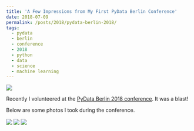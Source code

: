 ```yaml
---
title: 'A Few Impressions from My First PyData Berlin Conference'
date: 2018-07-09
permalink: /posts/2018/pydata-berlin-2018/
tags:
  - pydata
  - berlin
  - conference
  - 2018
  - python
  - data
  - science
  - machine learning
---
```


<img align="center" src="https://github.com/tgel0/tgel0.github.io/blob/master/images/pydata-header.jpg?raw=true">

Recently I volunteered at the [PyData Berlin 2018 conference](https://pydata.org/berlin2018/). It was a blast!

Below are some photos I took during the conference.

<img align="center" src="https://github.com/tgel0/tgel0.github.io/blob/master/images/pydata-conf.jpg?raw=true">

<img align="center" src="https://github.com/tgel0/tgel0.github.io/blob/master/images/pydata-conf2.jpg?raw=true">

<img align="center" src="https://github.com/tgel0/tgel0.github.io/blob/master/images/pydata-stickers.jpg?raw=true">
